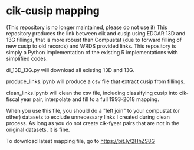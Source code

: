 # cik-cusip mapping

(This repository is no longer maintained, please do not use it)
This repository produces the link between cik and cusip using EDGAR 13D and 13G fillings, that is more robust than Compustat (due to forward filling of new cusip to old records) and WRDS provided links. This repository is simply a Python implementation of the existing R implementations with simplified codes.

dl_13D_13G.py will download all existing 13D and 13G.

produce_links.ipynb will produce a csv file that extract cusip from fillings.

clean_links.ipynb will clean the csv file, including classifying cusip into cik-fiscal year pair, interpolate and fill to a full 1993-2018 mapping. 

When you use this file, you should do a "left join" to your compustat (or other) datasets to exclude unnecessary links I created during clean process. As long as you do not create cik-fyear pairs that are not in the original datasets, it is fine.

To download latest mapping file, go to https://bit.ly/2HhZS8G
